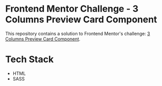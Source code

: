 # Frontend Mentor Challenge - 3 Columns Preview Card Component

This repository contains a solution to Frontend Mentor's challenge: [3 Columns Preview Card Component](https://www.frontendmentor.io/challenges/3column-preview-card-component-pH92eAR2-).

# Tech Stack

- HTML
- SASS
